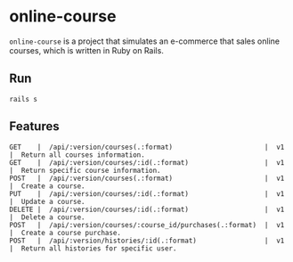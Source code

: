 # online-course

`online-course` is a project that simulates an e-commerce that sales online courses, which is written
in Ruby on Rails.

## Run

```
rails s
```

## Features

```
GET    |  /api/:version/courses(.:format)                       |  v1  |  Return all courses information.        
GET    |  /api/:version/courses/:id(.:format)                   |  v1  |  Return specific course information.    
POST   |  /api/:version/courses(.:format)                       |  v1  |  Create a course.                       
PUT    |  /api/:version/courses/:id(.:format)                   |  v1  |  Update a course.                       
DELETE |  /api/:version/courses/:id(.:format)                   |  v1  |  Delete a course.                       
POST   |  /api/:version/courses/:course_id/purchases(.:format)  |  v1  |  Create a course purchase.              
POST   |  /api/:version/histories/:id(.:format)                 |  v1  |  Return all histories for specific user.
```
